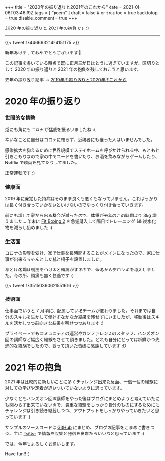 +++
title = "2020年の振り返りと2021年のこれから"
date = 2021-01-06T03:46:19Z
tags = [
    "poem"
]
draft = false # or `true`
toc = true
backtotop = true
disable_comment = true
+++

2020 年の振り返りと 2021 年の抱負です :)

<!--more-->
---

{{< tweet 1344666321494151175 >}}

新年あけましておめでとうございます🎍

この記事を書いている時点で既に正月三が日はとうに過ぎていますが、区切りとして 2020 年の振り返りと 2021 年の抱負を残しておこうと思います。

去年の振り返り記事 -> [2019年の振り返りと2020年のこれから](https://iganari.github.io/blog/2020-01-03_new-years-resolutions/)

# 2020 年の振り返り

### 世間的な情勢

兎にも角にも `コロナ` が猛威を振るいましたね :(

幸いなことに自分はコロナに罹らず、近親者にも罹った人はいませんでした。

感染拡大を抑えるために世界規模でステイホームを呼びかけられる中、もともと引きこもりなので家の中でコードを書いたり、お酒を飲みながらゲームしたり、 Netflix で映画を見てたりしてました。

正常運転です :)

### 健康面

2019 年に発覚した持病はそのまま良くも悪くもなっていません。こればっかりは長く付き合っていかないといけないのでゆっくり付き合っていきます。

前にも増して家から出る機会が減ったので、体重が去年のこの時期より 3kg 増えました... 年末に [Fit Boxing 2](https://www.amazon.co.jp/dp/B08JH3K59H) を急遽購入して隔日でトレーニング && 炭水化物を減らし始めました :(

### 生活面

コロナの影響を受け、家で仕事を長時間することがメインになったので、家に仕事が出来るちゃんとした机と椅子を設置しました。

あとは冬場は暖房をつけると頭痛がするので、今冬からデロンギを導入しました。今の所、頭痛も無く快適です :)

{{< tweet 1335150360621551616 >}}

### 技術面

仕事面でいうと 7 月頃に、配属しているチームが変わりました。それまでは自分のスキルを生かして働けずなかなか結果を残せずにいましたが、移動後はスキルを活かしつつ前向きな結果を残せつつあります :)

プライベートでもコミュニティの運営やカンファレンスのスタッフ、ハンズオン回の講師など幅広く経験をさせて頂きました。どれも自分にとっては新鮮かつ先進的な経験でしたので、誘って頂いた皆様に感謝しています :D


# 2021 年の抱負

2021 年は比較的に新しいことに多くチャレンジ出来た反面、一個一個の経験に対しての学びや定着が追いついていないように思っています。

少なくともハンズオン回の講師をやった後はブログにまとめようと考えていたにも関わらず出来ていないので、貴重な経験をしっかり自分のものにするためにもチャレンジは引き続き継続しつつ、アウトプットをしっかりやっていきたいと思っています :(

サンプルのソースコードは [GitHub](https://github.com/iganari) にまとめ、ブログの記事をこまめに書きつつ、主に [Teitter](https://twitter.com/iganari_) で情報を収集と発信を出来たらいいなと思っています :)

では、今年もよろしくお願いします。

Have fun!! :)
